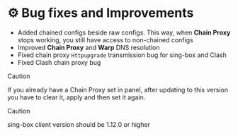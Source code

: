 # ⚙️ Bug fixes and Improvements

- Added chained configs beside raw configs. This way, when **Chain Proxy** stops working, you still have access to non-chained configs
- Improved **Chain Proxy** and **Warp** DNS resolution
- Fixed chain proxy `Httpupgrade` transmission bug for sing-box and Clash
- Fixed Clash chain proxy bug

> [!CAUTION]
> If you already have a Chain Proxy set in panel, after updating to this version you have to clear it, apply and then set it again.

> [!CAUTION]
> sing-box client version should be 1.12.0 or higher
